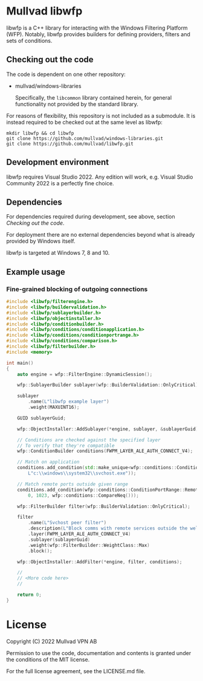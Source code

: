 # Mullvad libwfp

libwfp is a C++ library for interacting with the Windows Filtering Platform (WFP). Notably, libwfp
provides builders for defining providers, filters and sets of conditions.

## Checking out the code

The code is dependent on one other repository:

* mullvad/windows-libraries

   Specifically, the `libcommon` library contained herein, for general functionality not provided by
   the standard library.

For reasons of flexibility, this repository is not included as a submodule. It is instead
required to be checked out at the same level as libwfp:
```
mkdir libwfp && cd libwfp
git clone https://github.com/mullvad/windows-libraries.git
git clone https://github.com/mullvad/libwfp.git
```

## Development environment

libwfp requires Visual Studio 2022. Any edition will work, e.g. Visual Studio Community 2022 is a
perfectly fine choice.

## Dependencies

For dependencies required during development, see above, section *Checking out the code*.

For deployment there are no external dependencies beyond what is already provided by Windows itself.

libwfp is targeted at Windows 7, 8 and 10.

## Example usage
### Fine-grained blocking of outgoing connections
``` cpp
#include <libwfp/filterengine.h>
#include <libwfp/buildervalidation.h>
#include <libwfp/sublayerbuilder.h>
#include <libwfp/objectinstaller.h>
#include <libwfp/conditionbuilder.h>
#include <libwfp/conditions/conditionapplication.h>
#include <libwfp/conditions/conditionportrange.h>
#include <libwfp/conditions/comparison.h>
#include <libwfp/filterbuilder.h>
#include <memory>

int main()
{
    auto engine = wfp::FilterEngine::DynamicSession();

    wfp::SublayerBuilder sublayer(wfp::BuilderValidation::OnlyCritical);

    sublayer
        .name(L"libwfp example layer")
        .weight(MAXUINT16);

    GUID sublayerGuid;

    wfp::ObjectInstaller::AddSublayer(*engine, sublayer, &sublayerGuid);

    // Conditions are checked against the specified layer
    // To verify that they're compatible
    wfp::ConditionBuilder conditions(FWPM_LAYER_ALE_AUTH_CONNECT_V4);

    // Match on application
    conditions.add_condition(std::make_unique<wfp::conditions::ConditionApplication>( \
        L"c:\\windows\\system32\\svchost.exe"));

    // Match remote ports outside given range
    conditions.add_condition(wfp::conditions::ConditionPortRange::Remote( \
        0, 1023, wfp::conditions::CompareNeq()));

    wfp::FilterBuilder filter(wfp::BuilderValidation::OnlyCritical);

    filter
        .name(L"Svchost peer filter")
        .description(L"Block comms with remote services outside the well-known port range")
        .layer(FWPM_LAYER_ALE_AUTH_CONNECT_V4)
        .sublayer(sublayerGuid)
        .weight(wfp::FilterBuilder::WeightClass::Max)
        .block();

    wfp::ObjectInstaller::AddFilter(*engine, filter, conditions);

    //
    // <More code here>
    //

    return 0;
}
```

# License

Copyright (C) 2022 Mullvad VPN AB

Permission to use the code, documentation and contents is granted under the conditions of the MIT
license.

For the full license agreement, see the LICENSE.md file.
